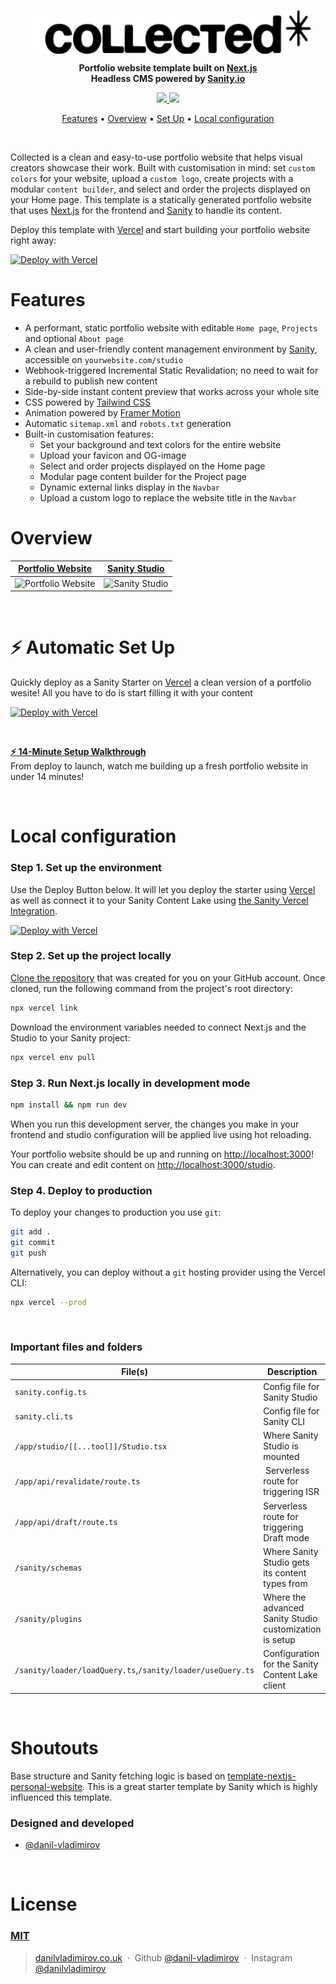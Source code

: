 <p align="center">
<img src="sanity/plugins/collected-logo-black.svg" align="center" height="70" alt="Collected" />
</p>
<p align="center">
  <strong>Portfolio website template built on <a href="https://nextjs.org">Next.js</a></strong><br />
  <strong>Headless CMS powered by <a href="https://sanity.io">Sanity.io</a></strong><br />
</p>

<p align="center">
  <a href="https://collected-nextjs-portfolio-template.vercel.app/">
    <img src="https://img.shields.io/static/v1?label=&logo=vercel&message=View%20Demo&style=for-the-badge&color=black" />
  </a>
  <a href="https://collected.to">
    <img src="https://img.shields.io/static/v1?label=&message=collected.to&style=for-the-badge&color=351BD3" />
  </a>
</p>

<p align="center">
  <a href="#features">Features</a> •
  <a href="#overview">Overview</a> •
  <a href="#-automatic-set-up">Set Up</a> •
  <a href="#local-configuration">Local configuration</a>
</p>

<br />

Collected is a clean and easy-to-use portfolio website that helps visual creators showcase their work. Built with customisation in mind: set `custom colors` for your website, upload a `custom logo`, create projects with a modular `content builder`, and select and order the projects displayed on your Home page. This template is a statically generated portfolio website that uses [Next.js][nextjs] for the frontend and [Sanity][sanity-homepage] to handle its content.

Deploy this template with [Vercel](https://vercel.com) and start building your portfolio website right away:

[![Deploy with Vercel](https://vercel.com/button)][vercel-deploy]

# Features

- A performant, static portfolio website with editable `Home page`, `Projects` and optional `About page`
- A clean and user-friendly content management environment by [Sanity][sanity-homepage], accessible on `yourwebsite.com/studio`
- Webhook-triggered Incremental Static Revalidation; no need to wait for a rebuild to publish new content
- Side-by-side instant content preview that works across your whole site
- CSS powered by [Tailwind CSS](https://tailwindcss.com)
- Animation powered by [Framer Motion](https://www.framer.com/motion/)
- Automatic `sitemap.xml` and `robots.txt` generation
- Built-in customisation features:
  - Set your background and text colors for the entire website
  - Upload your favicon and OG-image
  - Select and order projects displayed on the Home page
  - Modular page content builder for the Project page
  - Dynamic external links display in the `Navbar`
  - Upload a custom logo to replace the website title in the `Navbar`
    <br />

# Overview

| [Portfolio Website](https://collected-nextjs-portfolio-template.vercel.app/)                          | [Sanity Studio](https://collected-nextjs-portfolio-template.vercel.app/studio)                    |
| ----------------------------------------------------------------------------------------------------- | ------------------------------------------------------------------------------------------------- |
| ![Portfolio Website](https://github.com/user-attachments/assets/2b5b9cc4-a143-4231-89cf-5d12c2e07a9f) | ![Sanity Studio](https://github.com/user-attachments/assets/94597250-92d0-4d9e-aeaa-a8965d6768d1) |

<br />

# ⚡ Automatic Set Up

Quickly deploy as a Sanity Starter on [Vercel](https://vercel.com) a clean version of a portfolio wesite! All you have to do is start filling it with your content

[![Deploy with Vercel](https://vercel.com/button)][vercel-deploy]

<br />

**[⚡ 14-Minute Setup Walkthrough](https://youtu.be/-vbhcc7pzwg)** <br />
From deploy to launch, watch me building up a fresh portfolio website in under 14 minutes!

<br />

# Local configuration

### Step 1. Set up the environment

Use the Deploy Button below. It will let you deploy the starter using [Vercel](https://vercel.com) as well as connect it to your Sanity Content Lake using [the Sanity Vercel Integration][integration].

[![Deploy with Vercel](https://vercel.com/button)][vercel-deploy]

### Step 2. Set up the project locally

[Clone the repository](https://docs.github.com/en/repositories/creating-and-managing-repositories/cloning-a-repository) that was created for you on your GitHub account. Once cloned, run the following command from the project's root directory:

```bash
npx vercel link
```

Download the environment variables needed to connect Next.js and the Studio to your Sanity project:

```bash
npx vercel env pull
```

### Step 3. Run Next.js locally in development mode

```bash
npm install && npm run dev
```

When you run this development server, the changes you make in your frontend and studio configuration will be applied live using hot reloading.

Your portfolio website should be up and running on [http://localhost:3000][localhost-3000]! You can create and edit content on [http://localhost:3000/studio][localhost-3000-studio].

### Step 4. Deploy to production

To deploy your changes to production you use `git`:

```bash
git add .
git commit
git push
```

Alternatively, you can deploy without a `git` hosting provider using the Vercel CLI:

```bash
npx vercel --prod
```

<br />

### Important files and folders

| File(s)                                                    | Description                                             |
| ---------------------------------------------------------- | ------------------------------------------------------- |
| `sanity.config.ts`                                         | Config file for Sanity Studio                           |
| `sanity.cli.ts`                                            | Config file for Sanity CLI                              |
| `/app/studio/[[...tool]]/Studio.tsx`                       | Where Sanity Studio is mounted                          |
| `/app/api/revalidate/route.ts`                             |  Serverless route for triggering ISR                    |
| `/app/api/draft/route.ts`                                  | Serverless route for triggering Draft mode              |
| `/sanity/schemas`                                          | Where Sanity Studio gets its content types from         |
| `/sanity/plugins`                                          | Where the advanced Sanity Studio customization is setup |
| `/sanity/loader/loadQuery.ts`,`/sanity/loader/useQuery.ts` | Configuration for the Sanity Content Lake client        |

<br />

# Shoutouts

Base structure and Sanity fetching logic is based on [template-nextjs-personal-website](https://github.com/sanity-io/template-nextjs-personal-website). This is a great starter template by Sanity which is highly influenced this template.

### Designed and developed

- [@danil-vladimirov](https://github.com/danil-vladimirov)

<br />

# License

### [MIT](LICENSE)

> [danilvladimirov.co.uk](https://danilvladimirov.co.uk) &nbsp;&middot;&nbsp;
> Github [@danil-vladimirov](https://github.com/danil-vladimirov) &nbsp;&middot;&nbsp;
> Instagram [@danilvladimirov](https://instagram.com/danilvladimirov)

[vercel-deploy]: https://vercel.com/new/clone?repository-url=https%3A%2F%2Fgithub.com%2Fdanil-vladimirov%2Fcollected-nextjs-portfolio-template&project-name=collected-nextjs-portfolio-template&repository-name=collected-nextjs-portfolio-template&demo-title=Collected+Portfolio+Template&demo-description=A+Sanity-powered+Nextjs+portfolio+website+with+built-in+content+editing.&demo-url=https%3A%2F%2Fcollected-nextjs-portfolio-template.vercel.app%2F&demo-image=https%3A%2F%2Fcdn.sanity.io%2Fimages%2Fkpvqqfux%2Fproduction%2Fda082b62d1828efe642c617ddc4771a4d267fc5e-3092x1790.png&integration-ids=oac_hb2LITYajhRQ0i4QznmKH7gx&external-id=nextjs%3Btemplate%3Dtemplate-nextjs-personal-website
[integration]: https://www.sanity.io/docs/vercel-integration
[nextjs]: https://github.com/vercel/next.js
[sanity-homepage]: https://www.sanity.io
[localhost-3000]: http://localhost:3000
[localhost-3000-studio]: http://localhost:3000/studio
